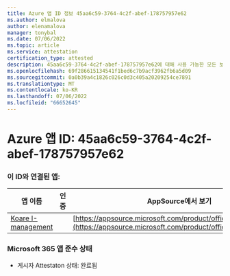 ```yaml
---
title: Azure 앱 ID 정보 45aa6c59-3764-4c2f-abef-178757957e62
ms.author: elmalova
author: elenamalova
manager: tonybal
ms.date: 07/06/2022
ms.topic: article
ms.service: attestation
certification_type: attested
description: 45aa6c59-3764-4c2f-abef-178757957e62에 대해 사용 가능한 모든 보안 및 규정 준수 정보입니다.
ms.openlocfilehash: 69f286615134541f1bed6c7b9acf3962fb6a5d09
ms.sourcegitcommit: 0a0b39a4c1826c026c0d3c405a20209254ce7891
ms.translationtype: MT
ms.contentlocale: ko-KR
ms.lasthandoff: 07/06/2022
ms.locfileid: "66652645"
---
```

# <a name="azure-app-id-45aa6c59-3764-4c2f-abef-178757957e62"></a>Azure 앱 ID: 45aa6c59-3764-4c2f-abef-178757957e62


### <a name="apps-associated-with-this-id"></a>이 ID와 연결된 앱:
| **앱 이름** | **인증** | **AppSource에서 보기** |
|--------------|---------------|-----------------------|
| [Koare I-management](../forward/WA200004224.md) |  | [https://appsource.microsoft.com/product/office/WA200004224](https://appsource.microsoft.com/product/office/WA200004224) |

### <a name="microsoft-365-app-compliance-status"></a>Microsoft 365 앱 준수 상태
- 게시자 Attestaton 상태: 완료됨
